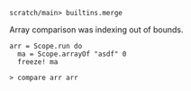 
```ucm:hide
scratch/main> builtins.merge
```

Array comparison was indexing out of bounds.

```unison
arr = Scope.run do
  ma = Scope.arrayOf "asdf" 0
  freeze! ma

> compare arr arr
```
